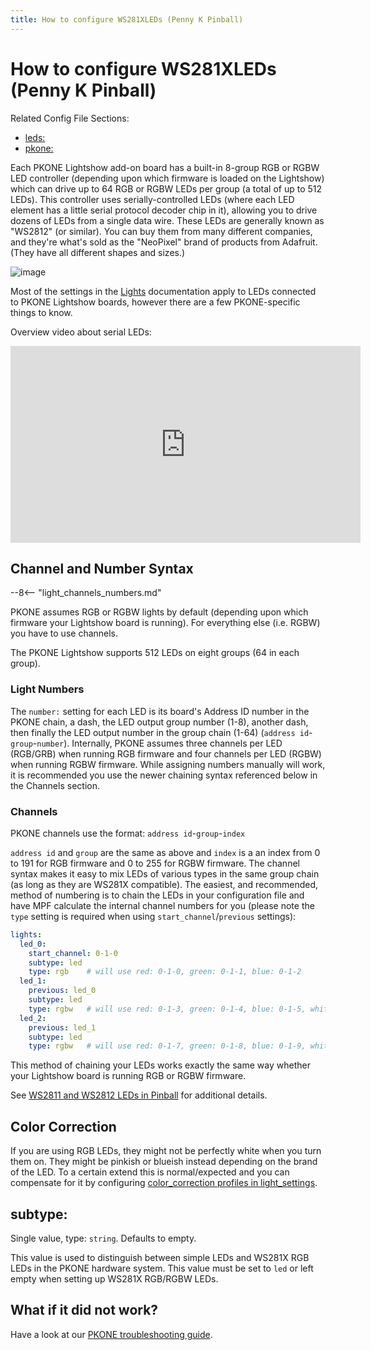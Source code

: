 ```yaml
---
title: How to configure WS281XLEDs (Penny K Pinball)
---
```


# How to configure WS281XLEDs (Penny K Pinball)


Related Config File Sections:

* [leds:](../../config/leds.md)
* [pkone:](../../config/pkone.md)

Each PKONE Lightshow add-on board has a built-in 8-group RGB or RGBW LED
controller (depending upon which firmware is loaded on the Lightshow)
which can drive up to 64 RGB or RGBW LEDs per group (a total of up to
512 LEDs). This controller uses serially-controlled LEDs (where each LED
element has a little serial protocol decoder chip in it), allowing you
to drive dozens of LEDs from a single data wire. These LEDs are
generally known as "WS2812" (or similar). You can buy them from many
different companies, and they're what's sold as the "NeoPixel" brand
of products from Adafruit. (They have all different shapes and sizes.)

![image](../images/pkone-lightshow.png)

Most of the settings in the [Lights](../../mechs/lights/index.md) documentation apply to LEDs connected to PKONE Lightshow
boards, however there are a few PKONE-specific things to know.

Overview video about serial LEDs:

<div class="video-wrapper">
<iframe width="560" height="315" src="https://www.youtube.com/embed/Q9BG9T7Kj4A" title="YouTube video player" frameborder="0" allow="accelerometer; autoplay; clipboard-write; encrypted-media; gyroscope; picture-in-picture" allowfullscreen></iframe>
</div>

## Channel and Number Syntax

--8<-- "light_channels_numbers.md"

PKONE assumes RGB or RGBW lights by default (depending upon which
firmware your Lightshow board is running). For everything else (i.e.
RGBW) you have to use channels.

The PKONE Lightshow supports 512 LEDs on eight groups (64 in each
group).

### Light Numbers

The `number:` setting for each LED is its board's Address ID number in
the PKONE chain, a dash, the LED output group number (1-8), another
dash, then finally the LED output number in the group chain (1-64)
(`address id`-`group`-`number`). Internally, PKONE assumes three
channels per LED (RGB/GRB) when running RGB firmware and four channels
per LED (RGBW) when running RGBW firmware. While assigning numbers
manually will work, it is recommended you use the newer chaining syntax
referenced below in the Channels section.

### Channels

PKONE channels use the format: `address id`-`group`-`index`

`address id` and `group` are the same as above and `index` is a an index
from 0 to 191 for RGB firmware and 0 to 255 for RGBW firmware. The
channel syntax makes it easy to mix LEDs of various types in the same
group chain (as long as they are WS281X compatible). The easiest, and
recommended, method of numbering is to chain the LEDs in your
configuration file and have MPF calculate the internal channel numbers
for you (please note the `type` setting is required when using
`start_channel`/`previous` settings):

``` yaml
lights:
  led_0:
    start_channel: 0-1-0
    subtype: led
    type: rgb    # will use red: 0-1-0, green: 0-1-1, blue: 0-1-2
  led_1:
    previous: led_0
    subtype: led
    type: rgbw   # will use red: 0-1-3, green: 0-1-4, blue: 0-1-5, white: 0-1-6
  led_2:
    previous: led_1
    subtype: led
    type: rgbw   # will use red: 0-1-7, green: 0-1-8, blue: 0-1-9, white: 0-1-10
```

This method of chaining your LEDs works exactly the same way whether
your Lightshow board is running RGB or RGBW firmware.

See [WS2811 and WS2812 LEDs in Pinball](../../mechs/lights/ws2812.md) for additional
details.

## Color Correction

If you are using RGB LEDs, they might not be perfectly white when you
turn them on. They might be pinkish or blueish instead depending on the
brand of the LED. To a certain extend this is normal/expected and you
can compensate for it by configuring
[color_correction profiles in light_settings](../../config/light_settings.md).

## subtype:

Single value, type: `string`. Defaults to empty.

This value is used to distinguish between simple LEDs and WS281X RGB
LEDs in the PKONE hardware system. This value must be set to `led` or
left empty when setting up WS281X RGB/RGBW LEDs.

## What if it did not work?

Have a look at our
[PKONE troubleshooting guide](../../troubleshooting/index.md).
